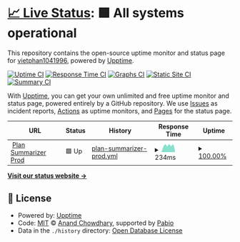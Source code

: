 # [📈 Live Status](https://vietphan1041996.github.io/upptime-plansummarizer-dev): <!--live status--> **🟩 All systems operational**

This repository contains the open-source uptime monitor and status page for [vietphan1041996](https://vietphan1041996.github.io/upptime-plansummarizer-dev), powered by [Upptime](https://github.com/upptime/upptime).

[![Uptime CI](https://github.com/vietphan1041996/upptime-plansummarizer-dev/workflows/Uptime%20CI/badge.svg)](https://github.com/vietphan1041996/upptime-plansummarizer-dev/actions?query=workflow%3A%22Uptime+CI%22)
[![Response Time CI](https://github.com/vietphan1041996/upptime-plansummarizer-dev/workflows/Response%20Time%20CI/badge.svg)](https://github.com/vietphan1041996/upptime-plansummarizer-dev/actions?query=workflow%3A%22Response+Time+CI%22)
[![Graphs CI](https://github.com/vietphan1041996/upptime-plansummarizer-dev/workflows/Graphs%20CI/badge.svg)](https://github.com/vietphan1041996/upptime-plansummarizer-dev/actions?query=workflow%3A%22Graphs+CI%22)
[![Static Site CI](https://github.com/vietphan1041996/upptime-plansummarizer-dev/workflows/Static%20Site%20CI/badge.svg)](https://github.com/vietphan1041996/upptime-plansummarizer-dev/actions?query=workflow%3A%22Static+Site+CI%22)
[![Summary CI](https://github.com/vietphan1041996/upptime-plansummarizer-dev/workflows/Summary%20CI/badge.svg)](https://github.com/vietphan1041996/upptime-plansummarizer-dev/actions?query=workflow%3A%22Summary+CI%22)

With [Upptime](https://upptime.js.org), you can get your own unlimited and free uptime monitor and status page, powered entirely by a GitHub repository. We use [Issues](https://github.com/vietphan1041996/upptime-plansummarizer-dev/issues) as incident reports, [Actions](https://github.com/vietphan1041996/upptime-plansummarizer-dev/actions) as uptime monitors, and [Pages](https://vietphan1041996.github.io/upptime-plansummarizer-dev) for the status page.

<!--start: status pages-->
<!-- This summary is generated by Upptime (https://github.com/upptime/upptime) -->
<!-- Do not edit this manually, your changes will be overwritten -->
<!-- prettier-ignore -->
| URL | Status | History | Response Time | Uptime |
| --- | ------ | ------- | ------------- | ------ |
| <img alt="" src="https://icons.duckduckgo.com/ip3/plansummarizer.virtical.ai.ico" height="13"> [Plan Summarizer Prod](https://plansummarizer.virtical.ai) | 🟩 Up | [plan-summarizer-prod.yml](https://github.com/vietphan1041996/upptime-plansummarizer-dev/commits/HEAD/history/plan-summarizer-prod.yml) | <details><summary><img alt="Response time graph" src="./graphs/plan-summarizer-prod/response-time-week.png" height="20"> 234ms</summary><br><a href="https://vietphan1041996.github.io/upptime-plansummarizer-dev/history/plan-summarizer-prod"><img alt="Response time 239" src="https://img.shields.io/endpoint?url=https%3A%2F%2Fraw.githubusercontent.com%2Fvietphan1041996%2Fupptime-plansummarizer-dev%2FHEAD%2Fapi%2Fplan-summarizer-prod%2Fresponse-time.json"></a><br><a href="https://vietphan1041996.github.io/upptime-plansummarizer-dev/history/plan-summarizer-prod"><img alt="24-hour response time 64" src="https://img.shields.io/endpoint?url=https%3A%2F%2Fraw.githubusercontent.com%2Fvietphan1041996%2Fupptime-plansummarizer-dev%2FHEAD%2Fapi%2Fplan-summarizer-prod%2Fresponse-time-day.json"></a><br><a href="https://vietphan1041996.github.io/upptime-plansummarizer-dev/history/plan-summarizer-prod"><img alt="7-day response time 234" src="https://img.shields.io/endpoint?url=https%3A%2F%2Fraw.githubusercontent.com%2Fvietphan1041996%2Fupptime-plansummarizer-dev%2FHEAD%2Fapi%2Fplan-summarizer-prod%2Fresponse-time-week.json"></a><br><a href="https://vietphan1041996.github.io/upptime-plansummarizer-dev/history/plan-summarizer-prod"><img alt="30-day response time 224" src="https://img.shields.io/endpoint?url=https%3A%2F%2Fraw.githubusercontent.com%2Fvietphan1041996%2Fupptime-plansummarizer-dev%2FHEAD%2Fapi%2Fplan-summarizer-prod%2Fresponse-time-month.json"></a><br><a href="https://vietphan1041996.github.io/upptime-plansummarizer-dev/history/plan-summarizer-prod"><img alt="1-year response time 239" src="https://img.shields.io/endpoint?url=https%3A%2F%2Fraw.githubusercontent.com%2Fvietphan1041996%2Fupptime-plansummarizer-dev%2FHEAD%2Fapi%2Fplan-summarizer-prod%2Fresponse-time-year.json"></a></details> | <details><summary><a href="https://vietphan1041996.github.io/upptime-plansummarizer-dev/history/plan-summarizer-prod">100.00%</a></summary><a href="https://vietphan1041996.github.io/upptime-plansummarizer-dev/history/plan-summarizer-prod"><img alt="All-time uptime 99.99%" src="https://img.shields.io/endpoint?url=https%3A%2F%2Fraw.githubusercontent.com%2Fvietphan1041996%2Fupptime-plansummarizer-dev%2FHEAD%2Fapi%2Fplan-summarizer-prod%2Fuptime.json"></a><br><a href="https://vietphan1041996.github.io/upptime-plansummarizer-dev/history/plan-summarizer-prod"><img alt="24-hour uptime 100.00%" src="https://img.shields.io/endpoint?url=https%3A%2F%2Fraw.githubusercontent.com%2Fvietphan1041996%2Fupptime-plansummarizer-dev%2FHEAD%2Fapi%2Fplan-summarizer-prod%2Fuptime-day.json"></a><br><a href="https://vietphan1041996.github.io/upptime-plansummarizer-dev/history/plan-summarizer-prod"><img alt="7-day uptime 100.00%" src="https://img.shields.io/endpoint?url=https%3A%2F%2Fraw.githubusercontent.com%2Fvietphan1041996%2Fupptime-plansummarizer-dev%2FHEAD%2Fapi%2Fplan-summarizer-prod%2Fuptime-week.json"></a><br><a href="https://vietphan1041996.github.io/upptime-plansummarizer-dev/history/plan-summarizer-prod"><img alt="30-day uptime 100.00%" src="https://img.shields.io/endpoint?url=https%3A%2F%2Fraw.githubusercontent.com%2Fvietphan1041996%2Fupptime-plansummarizer-dev%2FHEAD%2Fapi%2Fplan-summarizer-prod%2Fuptime-month.json"></a><br><a href="https://vietphan1041996.github.io/upptime-plansummarizer-dev/history/plan-summarizer-prod"><img alt="1-year uptime 99.99%" src="https://img.shields.io/endpoint?url=https%3A%2F%2Fraw.githubusercontent.com%2Fvietphan1041996%2Fupptime-plansummarizer-dev%2FHEAD%2Fapi%2Fplan-summarizer-prod%2Fuptime-year.json"></a></details>

<!--end: status pages-->

[**Visit our status website →**](https://vietphan1041996.github.io/upptime-plansummarizer-dev)

## 📄 License

- Powered by: [Upptime](https://github.com/upptime/upptime)
- Code: [MIT](./LICENSE) © [Anand Chowdhary](https://anandchowdhary.com), supported by [Pabio](https://pabio.com)
- Data in the `./history` directory: [Open Database License](https://opendatacommons.org/licenses/odbl/1-0/)
